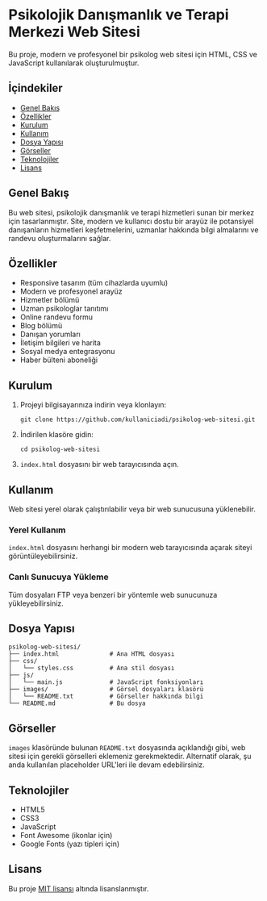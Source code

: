 # Psikolojik Danışmanlık ve Terapi Merkezi Web Sitesi

Bu proje, modern ve profesyonel bir psikolog web sitesi için HTML, CSS ve JavaScript kullanılarak oluşturulmuştur.

## İçindekiler

- [Genel Bakış](#genel-bakış)
- [Özellikler](#özellikler)
- [Kurulum](#kurulum)
- [Kullanım](#kullanım)
- [Dosya Yapısı](#dosya-yapısı)
- [Görseller](#görseller)
- [Teknolojiler](#teknolojiler)
- [Lisans](#lisans)

## Genel Bakış

Bu web sitesi, psikolojik danışmanlık ve terapi hizmetleri sunan bir merkez için tasarlanmıştır. Site, modern ve kullanıcı dostu bir arayüz ile potansiyel danışanların hizmetleri keşfetmelerini, uzmanlar hakkında bilgi almalarını ve randevu oluşturmalarını sağlar.

## Özellikler

- Responsive tasarım (tüm cihazlarda uyumlu)
- Modern ve profesyonel arayüz
- Hizmetler bölümü
- Uzman psikologlar tanıtımı
- Online randevu formu
- Blog bölümü
- Danışan yorumları
- İletişim bilgileri ve harita
- Sosyal medya entegrasyonu
- Haber bülteni aboneliği

## Kurulum

1. Projeyi bilgisayarınıza indirin veya klonlayın:
   ```
   git clone https://github.com/kullaniciadi/psikolog-web-sitesi.git
   ```

2. İndirilen klasöre gidin:
   ```
   cd psikolog-web-sitesi
   ```

3. `index.html` dosyasını bir web tarayıcısında açın.

## Kullanım

Web sitesi yerel olarak çalıştırılabilir veya bir web sunucusuna yüklenebilir.

### Yerel Kullanım

`index.html` dosyasını herhangi bir modern web tarayıcısında açarak siteyi görüntüleyebilirsiniz.

### Canlı Sunucuya Yükleme

Tüm dosyaları FTP veya benzeri bir yöntemle web sunucunuza yükleyebilirsiniz.

## Dosya Yapısı

```
psikolog-web-sitesi/
├── index.html              # Ana HTML dosyası
├── css/
│   └── styles.css          # Ana stil dosyası
├── js/
│   └── main.js             # JavaScript fonksiyonları
├── images/                 # Görsel dosyaları klasörü
│   └── README.txt          # Görseller hakkında bilgi
└── README.md               # Bu dosya
```

## Görseller

`images` klasöründe bulunan `README.txt` dosyasında açıklandığı gibi, web sitesi için gerekli görselleri eklemeniz gerekmektedir. Alternatif olarak, şu anda kullanılan placeholder URL'leri ile devam edebilirsiniz.

## Teknolojiler

- HTML5
- CSS3
- JavaScript
- Font Awesome (ikonlar için)
- Google Fonts (yazı tipleri için)

## Lisans

Bu proje [MIT lisansı](LICENSE) altında lisanslanmıştır. 
